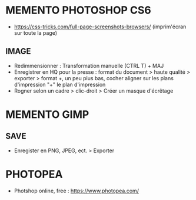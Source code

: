 # MEMENTO PHOTOSHOP CS6

* https://css-tricks.com/full-page-screenshots-browsers/ (imprim'écran sur toute la page)

## IMAGE

* Redimmensionner : Transformation manuelle (CTRL T) + MAJ
* Enregistrer en HQ pour la presse : format du document > 
haute qualité > exporter > format +, un peu plus bas, cocher aligner sur les plans d'impression 
"+" le plan d'impression
* Rogner selon un cadre > clic-droit > Créer un masque d'écrêtage


# MEMENTO GIMP

## SAVE
* Enregister en PNG, JPEG, ect. > Exporter

# PHOTOPEA

* Photshop online, free : https://www.photopea.com/